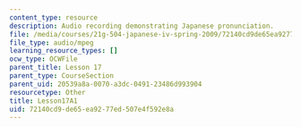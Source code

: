 ```yaml
---
content_type: resource
description: Audio recording demonstrating Japanese pronunciation.
file: /media/courses/21g-504-japanese-iv-spring-2009/72140cd9de65ea9277ed507e4f592e8a_Lesson17A1.mp3
file_type: audio/mpeg
learning_resource_types: []
ocw_type: OCWFile
parent_title: Lesson 17
parent_type: CourseSection
parent_uid: 20539a8a-0070-a3dc-0491-23486d993904
resourcetype: Other
title: Lesson17A1
uid: 72140cd9-de65-ea92-77ed-507e4f592e8a
---
```

